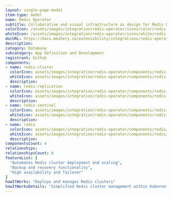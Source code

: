 ```yaml
---
layout: single-page-model
item-type: model
name: Redis Operator
subtitle: Collaborative and visual infrastructure as design for Redis Operator
colorIcon: /assets/images/integration/redis-operator/icons/color/redis-operator-color.svg
whiteIcon: /assets/images/integration/redis-operator/icons/white/redis-operator-white.svg
docURL: https://docs.meshery.io/extensibility/integrations/redis-operator
description: 
category: Database
subcategory: App Definition and Development
registrant: Github
components: 
- name: redis-cluster
  colorIcon: assets/images/integration/redis-operator/components/redis-cluster/icons/color/redis-cluster-color.svg
  whiteIcon: assets/images/integration/redis-operator/components/redis-cluster/icons/white/redis-cluster-white.svg
  description: 
- name: redis-replication
  colorIcon: assets/images/integration/redis-operator/components/redis-replication/icons/color/redis-replication-color.svg
  whiteIcon: assets/images/integration/redis-operator/components/redis-replication/icons/white/redis-replication-white.svg
  description: 
- name: redis-sentinel
  colorIcon: assets/images/integration/redis-operator/components/redis-sentinel/icons/color/redis-sentinel-color.svg
  whiteIcon: assets/images/integration/redis-operator/components/redis-sentinel/icons/white/redis-sentinel-white.svg
  description: 
- name: redis
  colorIcon: assets/images/integration/redis-operator/components/redis/icons/color/redis-color.svg
  whiteIcon: assets/images/integration/redis-operator/components/redis/icons/white/redis-white.svg
  description: 
componentsCount: 4
relationships: 
relationshipsCount: 0
featureList: [
  "Automates Redis cluster deployment and scaling",
  "Backup and recovery functionality",
  "High availability and failover"
]
howItWorks: "Deploys and manages Redis clusters"
howItWorksDetails: "Simplified Redis cluster management within Kubernetes"
---
```

